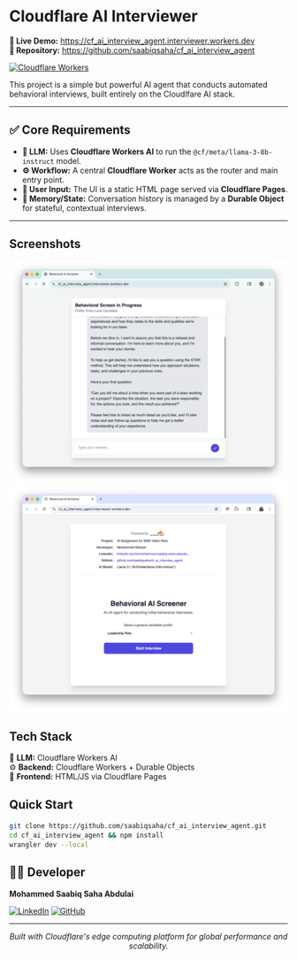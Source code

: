 # Cloudflare AI Interviewer

**🚀 Live Demo:** https://cf_ai_interview_agent.interviewer.workers.dev  
**📁 Repository:** https://github.com/saabiqsaha/cf_ai_interview_agent

[![Cloudflare Workers](https://img.shields.io/badge/Cloudflare-Workers-orange?style=flat&logo=cloudflare)](https://workers.cloudflare.com)

This project is a simple but powerful AI agent that conducts automated behavioral interviews, built entirely on the Cloudlfare AI stack.

---
## ✅ Core Requirements

* **🧠 LLM:** Uses **Cloudflare Workers AI** to run the `@cf/meta/llama-3-8b-instruct` model.
* **⚙️ Workflow:** A central **Cloudflare Worker** acts as the router and main entry point.
* **💬 User Input:** The UI is a static HTML page served via **Cloudflare Pages**.
* **💾 Memory/State:** Conversation history is managed by a **Durable Object** for stateful, contextual interviews.
---

## Screenshots

<div align="center">

![Interview Chat](public/cloud_chat.png)
![Cloudflare Integration](public/cloudflare.png)

</div>

## Tech Stack

🧠 **LLM:** Cloudflare Workers AI  
⚙️ **Backend:** Cloudflare Workers + Durable Objects  
💬 **Frontend:** HTML/JS via Cloudflare Pages

## Quick Start

```bash
git clone https://github.com/saabiqsaha/cf_ai_interview_agent.git
cd cf_ai_interview_agent && npm install
wrangler dev --local
```

## 👨‍💻 Developer

**Mohammed Saabiq Saha Abdulai**

[![LinkedIn](https://img.shields.io/badge/LinkedIn-Connect-0077B5?logo=linkedin)](https://www.linkedin.com/in/mohammed-saabiq-saha-abdulai-099b00257/)
[![GitHub](https://img.shields.io/badge/GitHub-Follow-181717?logo=github)](https://github.com/saabiqsaha)

---

<div align="center">
<i>Built with Cloudflare's edge computing platform for global performance and scalability.</i>
</div>
